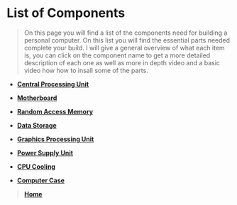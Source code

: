 # List of Components



>On this page you will find a list of the components need for building a personal computer. On this list you will 
find the essential parts needed complete your build. I will give a general overview of what each item is, you
can click on the component name to get a more detailed description of each one as well as more in depth video and 
a basic video how how to insall some of the parts.

* [**Central Processing Unit**](cpu.md)

* [**Motherboard**](motherboard.md)

* [**Random Access Memory**](ram.md)

* [**Data Storage**](datastorage.md)

* [**Graphics Processing Unit**](gpu.md)

* [**Power Supply Unit**](psu.md)

* [**CPU Cooling**](cpucooling.md)

* [**Computer Case**](case.md)





>[**Home**](README.md)
